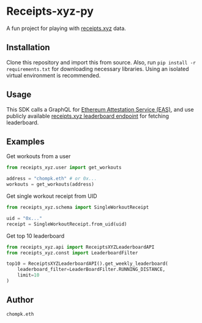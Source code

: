 # Receipts-xyz-py

<div align="center">
</div>

A fun project for playing with [receipts.xyz](receipts.xyz) data.

## Installation
Clone this repository and import this from source. Also, run `pip install -r requirements.txt` for downloading necessary libraries. Using an isolated virtual environment is recommended.

## Usage
This SDK calls a GraphQL for [Ethereum Attestation Service (EAS)](https://docs.attest.org/docs/welcome), and use publicly available [receipts.xyz leaderboard endpoint](https://leaderboard.receipts.xyz/) for fetching leaderboard.

## Examples

Get workouts from a user
```python
from receipts_xyz.user import get_workouts

address = "chompk.eth" # or 0x...
workouts = get_workouts(address)
```

Get single workout receipt from UID
```python
from receipts_xyz.schema import SingleWorkoutReceipt

uid = "0x..."
receipt = SingleWorkoutReceipt.from_uid(uid)
```

Get top 10 leaderboard
```python
from receipts_xyz.api import ReceiptsXYZLeaderboardAPI
from receipts_xyz.const import LeaderboardFilter

top10 = ReceiptsXYZLeaderboardAPI().get_weekly_leaderboard(
    leaderboard_filter=LeaderBoardFilter.RUNNING_DISTANCE, 
    limit=10
)
```

## Author
`chompk.eth`